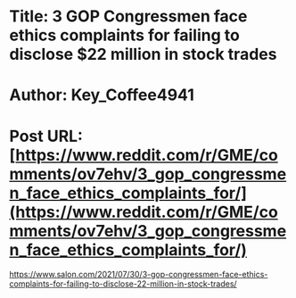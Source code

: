 # Title: 3 GOP Congressmen face ethics complaints for failing to disclose $22 million in stock trades
# Author: Key_Coffee4941
# Post URL: [https://www.reddit.com/r/GME/comments/ov7ehv/3_gop_congressmen_face_ethics_complaints_for/](https://www.reddit.com/r/GME/comments/ov7ehv/3_gop_congressmen_face_ethics_complaints_for/)


https://www.salon.com/2021/07/30/3-gop-congressmen-face-ethics-complaints-for-failing-to-disclose-22-million-in-stock-trades/